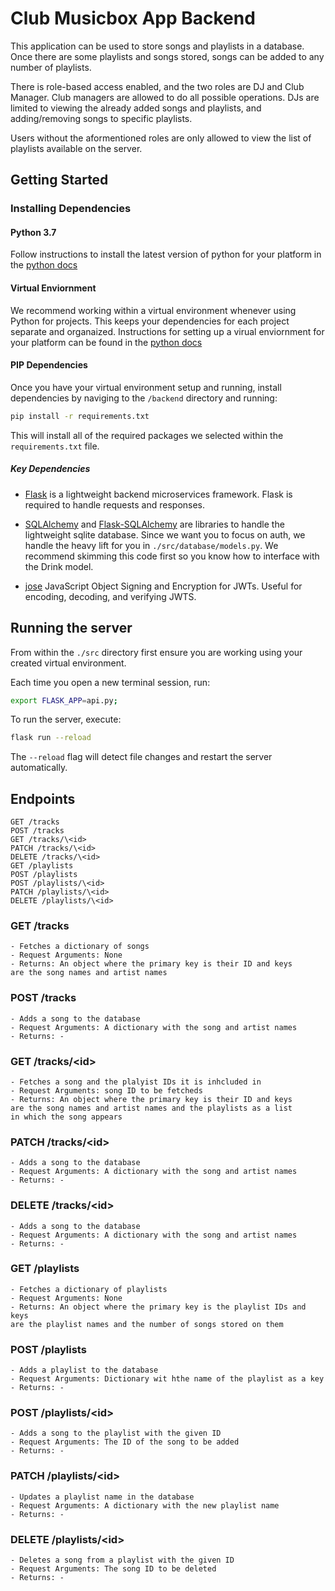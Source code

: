 # Club Musicbox App Backend

This application can be used to store songs and playlists in a database.
Once there are some playlists and songs stored, songs can be added to any number of playlists.

There is role-based access enabled, and the two roles are DJ and Club Manager. Club managers are allowed to do all possible operations.
DJs are limited to viewing the already added songs and playlists, 
and adding/removing songs to specific playlists. 

Users without the aformentioned roles are only allowed to view the
list of playlists available on the server.

## Getting Started

### Installing Dependencies

#### Python 3.7

Follow instructions to install the latest version of python for your platform in the [python docs](https://docs.python.org/3/using/unix.html#getting-and-installing-the-latest-version-of-python)

#### Virtual Enviornment

We recommend working within a virtual environment whenever using Python for projects. This keeps your dependencies for each project separate and organaized. Instructions for setting up a virual enviornment for your platform can be found in the [python docs](https://packaging.python.org/guides/installing-using-pip-and-virtual-environments/)

#### PIP Dependencies

Once you have your virtual environment setup and running, install dependencies by naviging to the `/backend` directory and running:

```bash
pip install -r requirements.txt
```

This will install all of the required packages we selected within the `requirements.txt` file.

##### Key Dependencies

- [Flask](http://flask.pocoo.org/)  is a lightweight backend microservices framework. Flask is required to handle requests and responses.

- [SQLAlchemy](https://www.sqlalchemy.org/) and [Flask-SQLAlchemy](https://flask-sqlalchemy.palletsprojects.com/en/2.x/) are libraries to handle the lightweight sqlite database. Since we want you to focus on auth, we handle the heavy lift for you in `./src/database/models.py`. We recommend skimming this code first so you know how to interface with the Drink model.

- [jose](https://python-jose.readthedocs.io/en/latest/) JavaScript Object Signing and Encryption for JWTs. Useful for encoding, decoding, and verifying JWTS.

## Running the server

From within the `./src` directory first ensure you are working using your created virtual environment.

Each time you open a new terminal session, run:

```bash
export FLASK_APP=api.py;
```

To run the server, execute:

```bash
flask run --reload
```

The `--reload` flag will detect file changes and restart the server automatically.

## Endpoints
```
GET /tracks
POST /tracks
GET /tracks/\<id>
PATCH /tracks/\<id>
DELETE /tracks/\<id>
GET /playlists
POST /playlists
POST /playlists/\<id>
PATCH /playlists/\<id>
DELETE /playlists/\<id>
```


### GET /tracks
```
- Fetches a dictionary of songs
- Request Arguments: None
- Returns: An object where the primary key is their ID and keys
are the song names and artist names
```

### POST /tracks
```
- Adds a song to the database
- Request Arguments: A dictionary with the song and artist names
- Returns: -
```

### GET /tracks/\<id>
```
- Fetches a song and the plalyist IDs it is inhcluded in
- Request Arguments: song ID to be fetcheds
- Returns: An object where the primary key is their ID and keys
are the song names and artist names and the playlists as a list
in which the song appears
```

### PATCH /tracks/\<id>
```
- Adds a song to the database
- Request Arguments: A dictionary with the song and artist names
- Returns: -
```

### DELETE /tracks/\<id>
```
- Adds a song to the database
- Request Arguments: A dictionary with the song and artist names
- Returns: -
```

### GET /playlists
```
- Fetches a dictionary of playlists
- Request Arguments: None
- Returns: An object where the primary key is the playlist IDs and keys
are the playlist names and the number of songs stored on them
```

### POST /playlists
```
- Adds a playlist to the database
- Request Arguments: Dictionary wit hthe name of the playlist as a key
- Returns: -
```

### POST /playlists/\<id>
```
- Adds a song to the playlist with the given ID
- Request Arguments: The ID of the song to be added
- Returns: -
```

### PATCH /playlists/\<id>
```
- Updates a playlist name in the database
- Request Arguments: A dictionary with the new playlist name
- Returns: -
```

### DELETE /playlists/\<id>
```
- Deletes a song from a playlist with the given ID
- Request Arguments: The song ID to be deleted
- Returns: -
```

